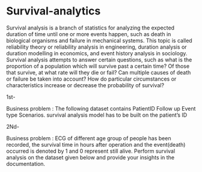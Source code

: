 # Survival-analytics
Survival analysis is a branch of statistics for analyzing the expected duration of time until one or more events happen, such as death in biological organisms and failure in mechanical systems. This topic is called reliability theory or reliability analysis in engineering, duration analysis or duration modelling in economics, and event history analysis in sociology. Survival analysis attempts to answer certain questions, such as what is the proportion of a population which will survive past a certain time? Of those that survive, at what rate will they die or fail? Can multiple causes of death or failure be taken into account? How do particular circumstances or characteristics increase or decrease the probability of survival?

1st-

Business problem : The following dataset contains PatientID Follow up Event type Scenarios. survival analysis model has to be built on the patient’s ID

2Nd-

Business problem : ECG of different age group of people has been recorded, the survival time in hours after operation and the event(death) occurred is denoted by 1 and 0 represent still alive. Perform survival analysis on the dataset given below and provide your insights in the documentation.
